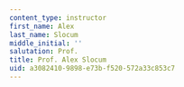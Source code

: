 ```yaml
---
content_type: instructor
first_name: Alex
last_name: Slocum
middle_initial: ''
salutation: Prof.
title: Prof. Alex Slocum
uid: a3082410-9898-e73b-f520-572a33c853c7
---
```

